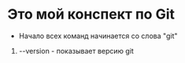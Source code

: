 # Это мой конспект по Git

* Начало всех команд начинается со слова "git"
1. --version - показывает версию git 
